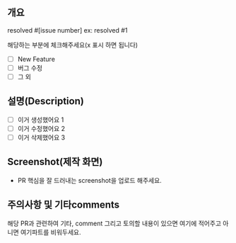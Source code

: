 ## 개요
resolved #[issue number]
ex: resolved #1

해당하는 부분에 체크해주세요(x 표시 하면 됩니다)
- [ ] New Feature
- [ ] 버그 수정
- [ ] 그 외

## 설명(Description)
- [ ] 이거 생성했어요 1
- [ ] 이거 수정했어요 2
- [ ] 이거 삭제했어요 3

## Screenshot(제작 화면)
- PR 핵심을 잘 드러내는 screenshot을 업로드 해주세요.

## 주의사항 및 기타comments
해당 PR과 관련하여 기타, comment 그리고 토의할 내용이 있으면 여기에 적어주고 아니면 여기파트를 비워두세요.